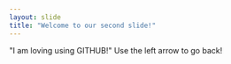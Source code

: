 ```yaml
---
layout: slide
title: "Welcome to our second slide!"
---
```

"I am loving using GITHUB!"
Use the left arrow to go back!
